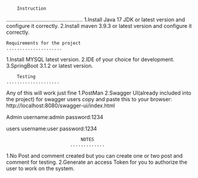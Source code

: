 		Instruction 
...................................................
1.Install Java 17 JDK  or latest version and configure it correctly.
2.Install maven 3.9.3 or latest version and configure it correctly.

	Requirements for the project
	.....................
1.Install MYSQL latest version.
2.IDE of your choice for development.
3.SpringBoot 3.1.2 or latest version.


		Testing
	....................
Any of this will work just fine
1.PostMan 
2.Swagger UI(already included into the project) 
for swagger users copy and paste this to your browser: http://localhost:8080/swagger-ui/index.html



Admin
username:admin
password:1234

users
username:user
password:1234





								NOTES
							.............
1.No Post and comment created but you can create one or two  post and comment for testing.
2.Generate an access Token for you to authorize  the user to work on the system.






